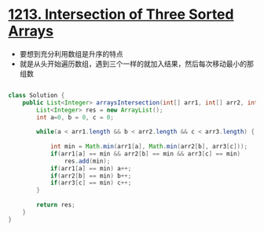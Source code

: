 # [1213. Intersection of Three Sorted Arrays](https://leetcode.com/problems/intersection-of-three-sorted-arrays/)

*  要想到充分利用数组是升序的特点
*  就是从头开始遍历数组，遇到三个一样的就加入结果，然后每次移动最小的那组数

```java

class Solution {
    public List<Integer> arraysIntersection(int[] arr1, int[] arr2, int[] arr3) {
        List<Integer> res = new ArrayList();
        int a=0, b = 0, c = 0;
        
        while(a < arr1.length && b < arr2.length && c < arr3.length) {
            
            int min = Math.min(arr1[a], Math.min(arr2[b], arr3[c]));
            if(arr1[a] == min && arr2[b] == min && arr3[c] == min) 
                res.add(min);
            if(arr1[a] == min) a++;
            if(arr2[b] == min) b++;
            if(arr3[c] == min) c++;
        }
        
        return res;
    }
}
```
